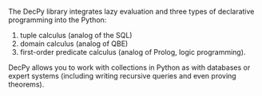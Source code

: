 The DecPy library integrates lazy evaluation and three types of declarative programming into the Python:
1. tuple calculus (analog of the SQL)
2. domain calculus (analog of QBE)
3. first-order predicate calculus (analog of Prolog, logic programming).

DecPy allows you to work with collections in Python as with databases or expert systems (including writing recursive queries and even proving theorems).
